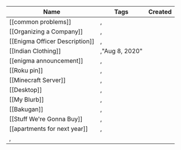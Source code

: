 ﻿Name|Tags|Created
-|-|-|
[[common problems]]|,
[[Organizing a Company]]|,
[[Enigma Officer Description]]|,
[[Indian Clothing]]|,"Aug 8, 2020"
[[enigma announcement]]|,
[[Roku pin]]|,
[[Minecraft Server]]|,
[[Desktop]]|,
[[My Blurb]]|,
[[Bakugan]]|,
[[Stuff We're Gonna Buy]]|,
[[apartments for next year]]|,
,|